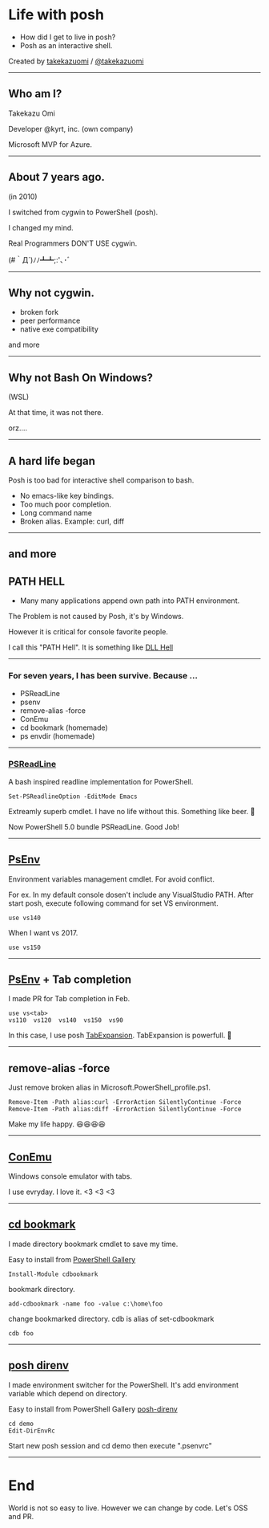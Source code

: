 # Life with posh

- How did I get to live in posh?
- Posh as an interactive shell.

Created by <a target="_blank" href="http://github.com/takekazuomi">takekazuomi</a> / <a target="_blank" href="http://twitter.com/takekazuomi">@takekazuomi</a>

---

## Who am I?

Takekazu Omi

Developer @kyrt, inc. (own company)

Microsoft MVP for Azure.

---

## About 7 years ago. 
(in 2010)

I switched from cygwin to PowerShell (posh). 

I changed my mind.

Real Programmers DON'T USE cygwin.


(#｀Д´)ﾉﾉ┻┻;:'､･ﾞ

---

## Why not cygwin.

- broken fork
- peer performance
- native exe compatibility

and more 

---

## Why not Bash On Windows?
(WSL)

At that time, it was not there.

orz....

---

## A hard life began

Posh is too bad for interactive shell comparison to bash.

- No emacs-like key bindings.
- Too much poor completion.
- Long command name
- Broken alias. Example: curl, diff

---
## and more
## PATH HELL

- Many many applications append own path into PATH environment.

The Problem is not caused by Posh, it's by Windows. 

However it is critical for console favorite people.

I call this "PATH Hell". It is something like [DLL Hell](https://en.wikipedia.org/wiki/DLL_Hell)

---

### For seven years, I has been survive. Because ... 

- PSReadLine
- psenv
- remove-alias -force
- ConEmu
- cd bookmark (homemade)
- ps envdir (homemade)

---

### <a target="_blank" href="https://github.com/lzybkr/PSReadLine">PSReadLine</a>

A bash inspired readline implementation for PowerShell.

```
Set-PSReadlineOption -EditMode Emacs
```

Extreamly superb cmdlet. I have no life without this. Something like beer. 🍻

Now PowerShell 5.0 bundle PSReadLine. Good Job!

---

## <a target="_blank" href="https://github.com/DuFace">PsEnv</a>

Environment variables management cmdlet. For avoid conflict.

For ex. In my default console dosen't include any VisualStudio PATH. After start posh, execute following command for set VS environment.

```
use vs140
```

When I want vs 2017.

```
use vs150
```

---

## <a target="_blank" href="https://github.com/DuFace">PsEnv</a> + Tab completion

I made PR for Tab completion in Feb. 

```
use vs<tab>
vs110  vs120  vs140  vs150  vs90

```

In this case, I use posh <a target="_blank" href="https://msdn.microsoft.com/en-us/powershell/scripting/core-powershell/console/using-tab-expansion">TabExpansion</a>.
TabExpansion is powerfull. 🍣

---

## remove-alias -force

Just remove broken alias in Microsoft.PowerShell_profile.ps1. 

```
Remove-Item -Path alias:curl -ErrorAction SilentlyContinue -Force
Remove-Item -Path alias:diff -ErrorAction SilentlyContinue -Force
```

Make my life happy. 😆😆😆😆

---

## <a target="_blank" href="https://conemu.github.io/">ConEmu</a>

Windows console emulator with tabs. 

I use evryday. I love it. <3 <3 <3

---

## <a target="_blank" href="https://github.com/takekazuomi/cdbookmark/">cd bookmark</a>

I made directory bookmark cmdlet to save my time. 

Easy to install from <a target="_blank" href="https://www.powershellgallery.com/packages/posh-cdbookmark/0.0.5">PowerShell Gallery</a>

```
Install-Module cdbookmark
```

bookmark directory.

```
add-cdbookmark -name foo -value c:\home\foo
```

change bookmarked directory. cdb is alias of set-cdbookmark

```
cdb foo
```

---

## [posh direnv](https://github.com/takekazuomi/posh-direnv)

I made environment switcher for the PowerShell. It's add environment variable which depend on directory.

Easy to install from PowerShell Gallery [posh-direnv](https://www.powershellgallery.com/packages/posh-direnv/0.0.2)

```
cd demo
Edit-DirEnvRc
```

Start new posh session and cd demo then execute ".psenvrc"

---

# End

World is not so easy to live. However we can change by code.
Let's OSS and PR.
